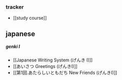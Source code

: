 ### tracker
- [[study course]] 
## japanese
##### genki I
- [[Japanese Writing System (げんき I)]]
- [[あいさつ Greetings (げんきI)]]
- [[第1回.あたらしいともだち New Friends (げんきI)]]